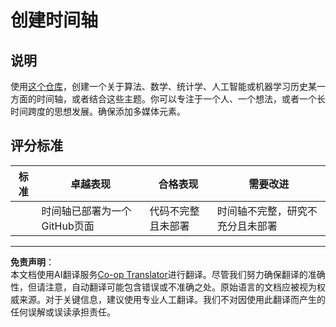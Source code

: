 <!--
CO_OP_TRANSLATOR_METADATA:
{
  "original_hash": "eb6e4d5afd1b21a57d2b9e6d0aac3969",
  "translation_date": "2025-09-03T17:52:58+00:00",
  "source_file": "1-Introduction/2-history-of-ML/assignment.md",
  "language_code": "zh"
}
-->
# 创建时间轴

## 说明

使用[这个仓库](https://github.com/Digital-Humanities-Toolkit/timeline-builder)，创建一个关于算法、数学、统计学、人工智能或机器学习历史某一方面的时间轴，或者结合这些主题。你可以专注于一个人、一个想法，或者一个长时间跨度的思想发展。确保添加多媒体元素。

## 评分标准

| 标准     | 卓越表现                                         | 合格表现                                | 需要改进                                                |
| -------- | ------------------------------------------------- | --------------------------------------- | ---------------------------------------------------------------- |
|          | 时间轴已部署为一个GitHub页面                     | 代码不完整且未部署                      | 时间轴不完整，研究不充分且未部署                              |

---

**免责声明**：  
本文档使用AI翻译服务[Co-op Translator](https://github.com/Azure/co-op-translator)进行翻译。尽管我们努力确保翻译的准确性，但请注意，自动翻译可能包含错误或不准确之处。原始语言的文档应被视为权威来源。对于关键信息，建议使用专业人工翻译。我们不对因使用此翻译而产生的任何误解或误读承担责任。